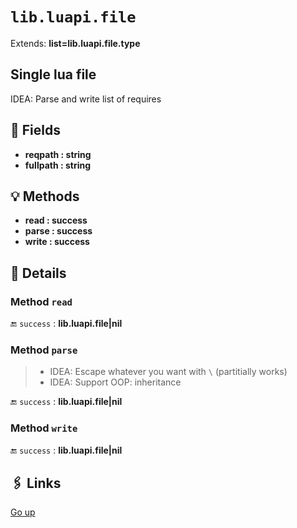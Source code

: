# `lib.luapi.file`

Extends: **list=lib.luapi.file.type**

## Single lua file

IDEA: Parse and write list of requires

## 📜 Fields

+ **reqpath : string**
+ **fullpath : string**

## 💡 Methods

+ **read : success**
+ **parse : success**
+ **write : success**

## 🧩 Details

### Method `read`

🔚 `success` : **lib.luapi.file|nil**

### Method `parse`

> + IDEA: Escape whatever you want with `\` (partitially works)
> + IDEA: Support OOP: inheritance

🔚 `success` : **lib.luapi.file|nil**

### Method `write`

🔚 `success` : **lib.luapi.file|nil**

## 🖇️ Links

[Go up](..)
